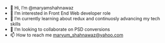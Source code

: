- 👋 Hi, I’m @maryamshahnawaz
- 👀 I’m interested in Front End Web developer role
- 🌱 I’m currently learning about redux and continuosly advancing my tech skills
- 💞️ I’m looking to collaborate on PSD conversions
- 📫 How to reach me maryum_shahnawaz@yahoo.com

<!---
maryamshahnawaz/maryamshahnawaz is a ✨ special ✨ repository because its `README.md` (this file) appears on your GitHub profile.
You can click the Preview link to take a look at your changes.
--->
